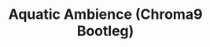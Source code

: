 ---
link: https://chroma9.bandcamp.com/track/aquatic-ambience-chroma9-bootleg
title: Aquatic Ambience (Chroma9 Bootleg)
artist: David Wise
musician: Chroma9
artwork: https://f4.bcbits.com/img/a1194295371_16.jpg
---